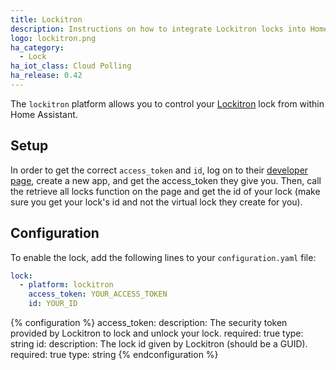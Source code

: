 ```yaml
---
title: Lockitron
description: Instructions on how to integrate Lockitron locks into Home Assistant.
logo: lockitron.png
ha_category:
  - Lock
ha_iot_class: Cloud Polling
ha_release: 0.42
---
```


The `lockitron` platform allows you to control your [Lockitron](https://lockitron.com/) lock from within Home Assistant.

## Setup

In order to get the correct `access_token` and `id`, log on to their [developer page](https://api.lockitron.com/), create a new app, and get the access_token they give you. Then, call the retrieve all locks function on the page and get the id of your lock (make sure you get your lock's id and not the virtual lock they create for you).

## Configuration

To enable the lock, add the following lines to your `configuration.yaml` file:

```yaml
lock:
  - platform: lockitron
    access_token: YOUR_ACCESS_TOKEN
    id: YOUR_ID
```

{% configuration %}
access_token:
  description: The security token provided by Lockitron to lock and unlock your lock.
  required: true
  type: string
id:
  description: The lock id given by Lockitron (should be a GUID).
  required: true
  type: string
{% endconfiguration %}
